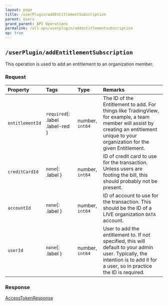 ```yaml
---
layout: page
title: /userPlugin/addEntitlementSubscription
parent: Users
grand_parent: API Operations
permalink: /all-ops/userplugin/addentitlementsubscription
op: true
---
```


<script>
    window.addEventListener('load', () => {
        const TDV = Symbol.for('tdv-docs');
        const SiteStorage = window[TDV].SiteStorage;

        window[TDV].defineTryit({
            name: 'AddEntitlementSubscription',
            endpoint: '/userPlugin/addEntitlementSubscription',
            method: 'POST',
            params: {
                entitlementId: 0,
                '// creditCardId': 0,
                '// accountId': 0,
                '// userId': 0,
            }
        });

        window[TDV].buildCallouts(
            window[TDV].buildCallouts.defaultAuthWarning,
            window[TDV].buildCallouts.defaultVendorWarning,
        );
    });

</script>

<div id="vendor-warning"></div>

## `/userPlugin/addEntitlementSubscription`
This operation is used to add an entitlement to an organization member.

### Request

| Property | Tags | Type | Remarks
|:---------|:-----|:-----|:-------
| `entitlementId` | `required`{: .label .label-red } | number, `int64` | The ID of the Entitlement to add. For things like TradingView, for example, a team member will assist by creating an entitlement unique to your organization for the given Entitlement.
| `creditCardId` | `none`{: .label } | number, `int64` | ID of credit card to use for the transaction. Unless users are footing the bill, this should probably not be present.
| `accountId` | `none`{: .label } | number, `int64` | ID of account to use for the transaction. This should be the ID of a LIVE organization `DATA` account.
| `userId` | `none`{: .label } | number, `int64` | User to add the entitlement to. If not specified, this will default to your admin user. Typically, the intention is to add it for a user, so in practice the ID is required.

### Response
[AccessTokenResponse]({{site.baseurl}}/entity-system/entity-index/AccessTokenResponse)

